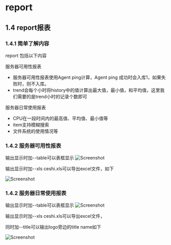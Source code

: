 # report


<h2 name="1.4">1.4 report报表</h2>

<h3>1.4.1 简单了解内容</h3>

report 包括以下内容

服务器可用性报表
    
+ 服务器可用性报表使用Agent ping计算，Agent ping 成功时会入库1，如果失败时，则不入库。
+ trend会每个小时将history中的值计算出最大值，最小值，和平均值，这里我们需要的是trend小时的记录个数即可

服务器日常使用报表

+ CPU在一段时间内的最高值、平均值、最小值等
+ item支持模糊搜索
+ 文件系统的使用情况等

<h3>1.4.2 服务器可用性报表</h3>

输出显示时加--table可以表框显示
![Screenshot](https://github.com/BillWang139967/zabbix_manager/raw/master/images/report_available_table.jpg)

输出显示时加--xls ceshi.xls可以导出excel文件，如下

![Screenshot](https://github.com/BillWang139967/zabbix_manager/raw/master/images/report_available_xls.jpg)

<h3>1.4.2 服务器日常使用报表</h3>

输出显示时加--table可以表框显示
![Screenshot](https://github.com/BillWang139967/zabbix_manager/raw/master/images/report_table.jpg)

输出显示时加--xls ceshi.xls可以导出excel文件，

同时加--title可以输出logo旁边的title name如下

![Screenshot](https://github.com/BillWang139967/zabbix_manager/raw/master/images/report_xls.jpg)
